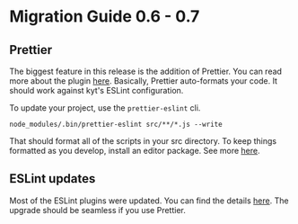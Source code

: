 # Migration Guide 0.6 - 0.7

## Prettier

The biggest feature in this release is the addition of Prettier. You can read more about the plugin [here](https://github.com/prettier/prettier). Basically, Prettier auto-formats your code. It should work against kyt's ESLint configuration.

To update your project, use the `prettier-eslint` cli.

```
node_modules/.bin/prettier-eslint src/**/*.js --write
```

That should format all of the scripts in your src directory. To keep things formatted as you develop, install an editor package. See more [here](/docs/Recipes.md#editor-configuration).

## ESLint updates

Most of the ESLint plugins were updated. You can find the details [here](/packages/eslint-config-kyt/README.md#changelog). The upgrade should be seamless if you use Prettier.
